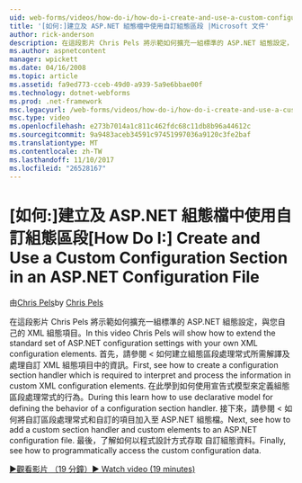 ```yaml
---
uid: web-forms/videos/how-do-i/how-do-i-create-and-use-a-custom-configuration-section-in-an-aspnet-configuration-file
title: '[如何:]建立及 ASP.NET 組態檔中使用自訂組態區段 |Microsoft 文件'
author: rick-anderson
description: 在這段影片 Chris Pels 將示範如何擴充一組標準的 ASP.NET 組態設定，與您自己的 XML 組態項目。 首先，請參閱 < 如何...
ms.author: aspnetcontent
manager: wpickett
ms.date: 04/16/2008
ms.topic: article
ms.assetid: fa9ed773-cceb-49d0-a939-5a9e6bbae00f
ms.technology: dotnet-webforms
ms.prod: .net-framework
msc.legacyurl: /web-forms/videos/how-do-i/how-do-i-create-and-use-a-custom-configuration-section-in-an-aspnet-configuration-file
msc.type: video
ms.openlocfilehash: e273b7014a1c811c462fdc68c11db8b96a44612c
ms.sourcegitcommit: 9a9483aceb34591c97451997036a9120c3fe2baf
ms.translationtype: MT
ms.contentlocale: zh-TW
ms.lasthandoff: 11/10/2017
ms.locfileid: "26528167"
---
```

<a name="how-do-i-create-and-use-a-custom-configuration-section-in-an-aspnet-configuration-file"></a><span data-ttu-id="798a5-104">[如何:]建立及 ASP.NET 組態檔中使用自訂組態區段</span><span class="sxs-lookup"><span data-stu-id="798a5-104">[How Do I:] Create and Use a Custom Configuration Section in an ASP.NET Configuration File</span></span>
====================
<span data-ttu-id="798a5-105">由[Chris Pels](https://twitter.com/chrispels)</span><span class="sxs-lookup"><span data-stu-id="798a5-105">by [Chris Pels](https://twitter.com/chrispels)</span></span>

<span data-ttu-id="798a5-106">在這段影片 Chris Pels 將示範如何擴充一組標準的 ASP.NET 組態設定，與您自己的 XML 組態項目。</span><span class="sxs-lookup"><span data-stu-id="798a5-106">In this video Chris Pels will show how to extend the standard set of ASP.NET configuration settings with your own XML configuration elements.</span></span> <span data-ttu-id="798a5-107">首先，請參閱 < 如何建立組態區段處理常式所需解譯及處理自訂 XML 組態項目中的資訊。</span><span class="sxs-lookup"><span data-stu-id="798a5-107">First, see how to create a configuration section handler which is required to interpret and process the information in custom XML configuration elements.</span></span> <span data-ttu-id="798a5-108">在此學到如何使用宣告式模型來定義組態區段處理常式的行為。</span><span class="sxs-lookup"><span data-stu-id="798a5-108">During this learn how to use declarative model for defining the behavior of a configuration section handler.</span></span> <span data-ttu-id="798a5-109">接下來，請參閱 < 如何將自訂區段處理常式和自訂的項目加入至 ASP.NET 組態檔。</span><span class="sxs-lookup"><span data-stu-id="798a5-109">Next, see how to add a custom section handler and custom elements to an ASP.NET configuration file.</span></span> <span data-ttu-id="798a5-110">最後，了解如何以程式設計方式存取 自訂組態資料。</span><span class="sxs-lookup"><span data-stu-id="798a5-110">Finally, see how to programmatically access the custom configuration data.</span></span>

[<span data-ttu-id="798a5-111">&#9654;觀看影片 （19 分鐘）</span><span class="sxs-lookup"><span data-stu-id="798a5-111">&#9654; Watch video (19 minutes)</span></span>](https://channel9.msdn.com/Blogs/ASP-NET-Site-Videos/how-do-i-create-and-use-a-custom-configuration-section-in-an-aspnet-configuration-file)
